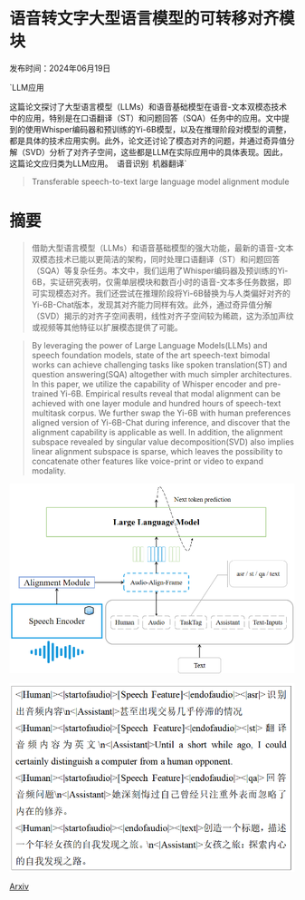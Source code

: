 # 语音转文字大型语言模型的可转移对齐模块

发布时间：2024年06月19日

`LLM应用

这篇论文探讨了大型语言模型（LLMs）和语音基础模型在语音-文本双模态技术中的应用，特别是在口语翻译（ST）和问题回答（SQA）任务中的应用。文中提到的使用Whisper编码器和预训练的Yi-6B模型，以及在推理阶段对模型的调整，都是具体的技术应用实例。此外，论文还讨论了模态对齐的问题，并通过奇异值分解（SVD）分析了对齐子空间，这些都是LLM在实际应用中的具体表现。因此，这篇论文应归类为LLM应用。` `语音识别` `机器翻译`

> Transferable speech-to-text large language model alignment module

# 摘要

> 借助大型语言模型（LLMs）和语音基础模型的强大功能，最新的语音-文本双模态技术已能以更简洁的架构，同时处理口语翻译（ST）和问题回答（SQA）等复杂任务。本文中，我们运用了Whisper编码器及预训练的Yi-6B，实证研究表明，仅需单层模块和数百小时的语音-文本多任务数据，即可实现模态对齐。我们还尝试在推理阶段将Yi-6B替换为与人类偏好对齐的Yi-6B-Chat版本，发现其对齐能力同样有效。此外，通过奇异值分解（SVD）揭示的对齐子空间表明，线性对齐子空间较为稀疏，这为添加声纹或视频等其他特征以扩展模态提供了可能。

> By leveraging the power of Large Language Models(LLMs) and speech foundation models, state of the art speech-text bimodal works can achieve challenging tasks like spoken translation(ST) and question answering(SQA) altogether with much simpler architectures. In this paper, we utilize the capability of Whisper encoder and pre-trained Yi-6B. Empirical results reveal that modal alignment can be achieved with one layer module and hundred hours of speech-text multitask corpus. We further swap the Yi-6B with human preferences aligned version of Yi-6B-Chat during inference, and discover that the alignment capability is applicable as well. In addition, the alignment subspace revealed by singular value decomposition(SVD) also implies linear alignment subspace is sparse, which leaves the possibility to concatenate other features like voice-print or video to expand modality.

![语音转文字大型语言模型的可转移对齐模块](../../../paper_images/2406.13357/Model2.png)

![语音转文字大型语言模型的可转移对齐模块](../../../paper_images/2406.13357/cases.png)

[Arxiv](https://arxiv.org/abs/2406.13357)